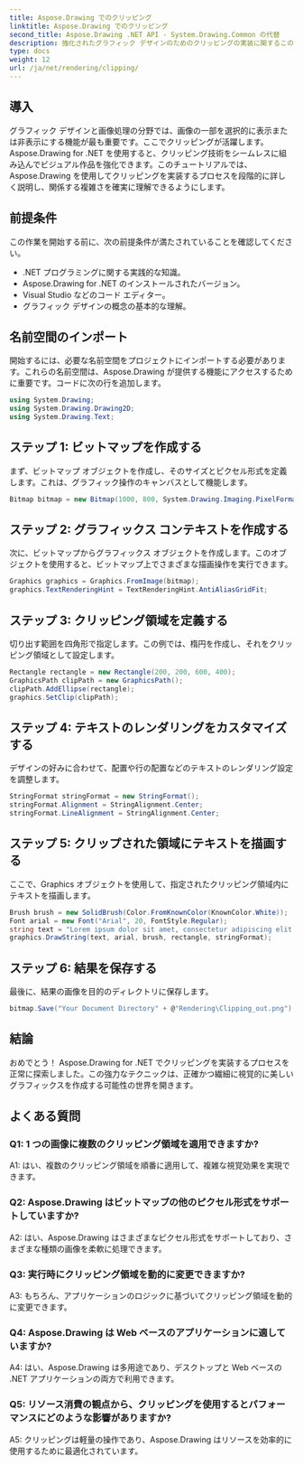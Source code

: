 ```yaml
---
title: Aspose.Drawing でのクリッピング
linktitle: Aspose.Drawing でのクリッピング
second_title: Aspose.Drawing .NET API - System.Drawing.Common の代替
description: 強化されたグラフィック デザインのためのクリッピングの実装に関するこのステップバイステップのチュートリアルで、Aspose.Drawing for .NET の威力を体験してください。
type: docs
weight: 12
url: /ja/net/rendering/clipping/
---
```

## 導入

グラフィック デザインと画像処理の分野では、画像の一部を選択的に表示または非表示にする機能が最も重要です。ここでクリッピングが活躍します。Aspose.Drawing for .NET を使用すると、クリッピング技術をシームレスに組み込んでビジュアル作品を強化できます。このチュートリアルでは、Aspose.Drawing を使用してクリッピングを実装するプロセスを段階的に詳しく説明し、関係する複雑さを確実に理解できるようにします。

## 前提条件

この作業を開始する前に、次の前提条件が満たされていることを確認してください。

- .NET プログラミングに関する実践的な知識。
- Aspose.Drawing for .NET のインストールされたバージョン。
- Visual Studio などのコード エディター。
- グラフィック デザインの概念の基本的な理解。

## 名前空間のインポート

開始するには、必要な名前空間をプロジェクトにインポートする必要があります。これらの名前空間は、Aspose.Drawing が提供する機能にアクセスするために重要です。コードに次の行を追加します。

```csharp
using System.Drawing;
using System.Drawing.Drawing2D;
using System.Drawing.Text;
```

## ステップ 1: ビットマップを作成する

まず、ビットマップ オブジェクトを作成し、そのサイズとピクセル形式を定義します。これは、グラフィック操作のキャンバスとして機能します。 

```csharp
Bitmap bitmap = new Bitmap(1000, 800, System.Drawing.Imaging.PixelFormat.Format32bppPArgb);
```

## ステップ 2: グラフィックス コンテキストを作成する

次に、ビットマップからグラフィックス オブジェクトを作成します。このオブジェクトを使用すると、ビットマップ上でさまざまな描画操作を実行できます。

```csharp
Graphics graphics = Graphics.FromImage(bitmap);
graphics.TextRenderingHint = TextRenderingHint.AntiAliasGridFit;
```

## ステップ 3: クリッピング領域を定義する

切り出す範囲を四角形で指定します。この例では、楕円を作成し、それをクリッピング領域として設定します。

```csharp
Rectangle rectangle = new Rectangle(200, 200, 600, 400);
GraphicsPath clipPath = new GraphicsPath();
clipPath.AddEllipse(rectangle);
graphics.SetClip(clipPath);
```

## ステップ 4: テキストのレンダリングをカスタマイズする

デザインの好みに合わせて、配置や行の配置などのテキストのレンダリング設定を調整します。

```csharp
StringFormat stringFormat = new StringFormat();
stringFormat.Alignment = StringAlignment.Center;
stringFormat.LineAlignment = StringAlignment.Center;
```

## ステップ 5: クリップされた領域にテキストを描画する

ここで、Graphics オブジェクトを使用して、指定されたクリッピング領域内にテキストを描画します。

```csharp
Brush brush = new SolidBrush(Color.FromKnownColor(KnownColor.White));
Font arial = new Font("Arial", 20, FontStyle.Regular);
string text = "Lorem ipsum dolor sit amet, consectetur adipiscing elit. ..."; // (簡潔にするためにテキストは省略されています)
graphics.DrawString(text, arial, brush, rectangle, stringFormat);
```

## ステップ 6: 結果を保存する

最後に、結果の画像を目的のディレクトリに保存します。

```csharp
bitmap.Save("Your Document Directory" + @"Rendering\Clipping_out.png");
```

## 結論

おめでとう！ Aspose.Drawing for .NET でクリッピングを実装するプロセスを正常に探索しました。この強力なテクニックは、正確かつ繊細に視覚的に美しいグラフィックスを作成する可能性の世界を開きます。

## よくある質問

### Q1: 1 つの画像に複数のクリッピング領域を適用できますか?

A1: はい、複数のクリッピング領域を順番に適用して、複雑な視覚効果を実現できます。

### Q2: Aspose.Drawing はビットマップの他のピクセル形式をサポートしていますか?

A2: はい、Aspose.Drawing はさまざまなピクセル形式をサポートしており、さまざまな種類の画像を柔軟に処理できます。

### Q3: 実行時にクリッピング領域を動的に変更できますか?

A3: もちろん、アプリケーションのロジックに基づいてクリッピング領域を動的に変更できます。

### Q4: Aspose.Drawing は Web ベースのアプリケーションに適していますか?

A4: はい、Aspose.Drawing は多用途であり、デスクトップと Web ベースの .NET アプリケーションの両方で利用できます。

### Q5: リソース消費の観点から、クリッピングを使用するとパフォーマンスにどのような影響がありますか?

A5: クリッピングは軽量の操作であり、Aspose.Drawing はリソースを効率的に使用するために最適化されています。